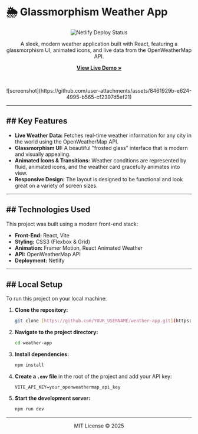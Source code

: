 # 🌦️ Glassmorphism Weather App

<p align="center">
  <img src="https://api.netlify.com/api/v1/badges/4422679c-e3da-4220-b3ef-40c19f9a1bff/deploy-status" alt="Netlify Deploy Status">
</p>

<p align="center">
  A sleek, modern weather application built with React, featuring a glassmorphism UI, animated icons, and live data from the OpenWeatherMap API.
</p>

<p align="center">
  <strong><a href="https://rrudesweather.netlify.app/" target="_blank">View Live Demo »</a></strong>
</p>

<br>

<p align="center">
  ![screenshot](https://github.com/user-attachments/assets/8461929b-e624-4995-b565-cf2397d5ef21)
</p>

---

## ## Key Features

* **Live Weather Data:** Fetches real-time weather information for any city in the world using the OpenWeatherMap API.
* **Glassmorphism UI:** A beautiful "frosted glass" interface that is modern and visually appealing.
* **Animated Icons & Transitions:** Weather conditions are represented by fluid, animated icons, and the weather card gracefully animates into view.
* **Responsive Design:** The layout is designed to be functional and look great on a variety of screen sizes.

---

## ## Technologies Used

This project was built using a modern front-end stack:

* **Front-End:** React, Vite
* **Styling:** CSS3 (Flexbox & Grid)
* **Animation:** Framer Motion, React Animated Weather
* **API:** OpenWeatherMap API
* **Deployment:** Netlify

---

## ## Local Setup

To run this project on your local machine:

1.  **Clone the repository:**
    ```sh
    git clone [https://github.com/YOUR_USERNAME/weather-app.git](https://github.com/YOUR_USERNAME/weather-app.git)
    ```
2.  **Navigate to the project directory:**
    ```sh
    cd weather-app
    ```
3.  **Install dependencies:**
    ```sh
    npm install
    ```
4.  **Create a `.env` file** in the root of the project and add your API key:
    ```
    VITE_API_KEY=your_openweathermap_api_key
    ```
5.  **Start the development server:**
    ```sh
    npm run dev
    ```

---

<p align="center">
  MIT License © 2025
</p>

